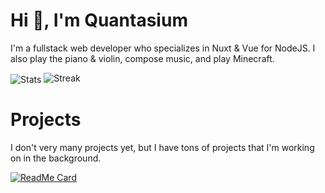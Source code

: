# Hi 👋, I'm Quantasium

I'm a fullstack web developer who specializes in Nuxt & Vue for NodeJS. I also play the piano & violin, compose music, and play Minecraft.

<img align="center" src="https://github-readme-stats.vercel.app/api?username=quantasium&include_all_commits=true&count_private=true&show_icons=true&line_height=40&title_color=FFFFFF&icon_color=FFFFFF&text_color=FFFFFF&bg_color=45,00DC82,36E4DA,16A79E" alt="Stats"/>
<img src="https://github-readme-streak-stats.herokuapp.com/?user=quantasium&theme=tokyonight" alt="Streak"/>

# Projects

I don't very many projects yet, but I have tons of projects that I'm working on in the background.

[![ReadMe Card](https://github-readme-stats.vercel.app/api/pin/?username=quantasium&repo=notebox&show_owner=true)](https://github.com/madushadhanushka/differ)
